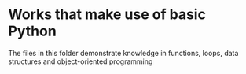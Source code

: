 # Works that make use of basic Python

The files in this folder demonstrate knowledge in functions, loops, data structures and object-oriented programming
